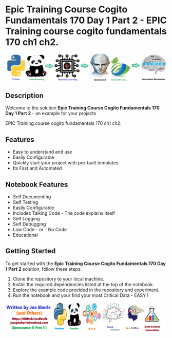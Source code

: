 
# Epic Training Course Cogito Fundamentals 170 Day 1 Part 2 - EPIC Training course cogito fundamentals 170 ch1 ch2.

![Code Logo](code.png)
## Description

Welcome to the solution **Epic Training Course Cogito Fundamentals 170 Day 1 Part 2** - an example for your projects

EPIC Training course cogito fundamentals 170 ch1 ch2.
    
## Features
- Easy to understand and use  
- Easily Configurable 
- Quickly start your project with pre-built templates
- Its Fast and Automated
    
## Notebook Features
- Self Documenting 
- Self Testing 
- Easily Configurable
- Includes Talking Code - The code explains itself
- Self Logging 
- Self Debugging 
- Low Code - or - No Code
- Educational 
    
## Getting Started
To get started with the **Epic Training Course Cogito Fundamentals 170 Day 1 Part 2** solution, follow these steps:
1. Clone the repository to your local machine.
2. Install the required dependencies listed at the top of the notebook.
3. Explore the example code provided in the repository and experiment.
4. Run the notebook and your find your most Critical Data - EASY !
    
![Code Logo](developer.png)
    